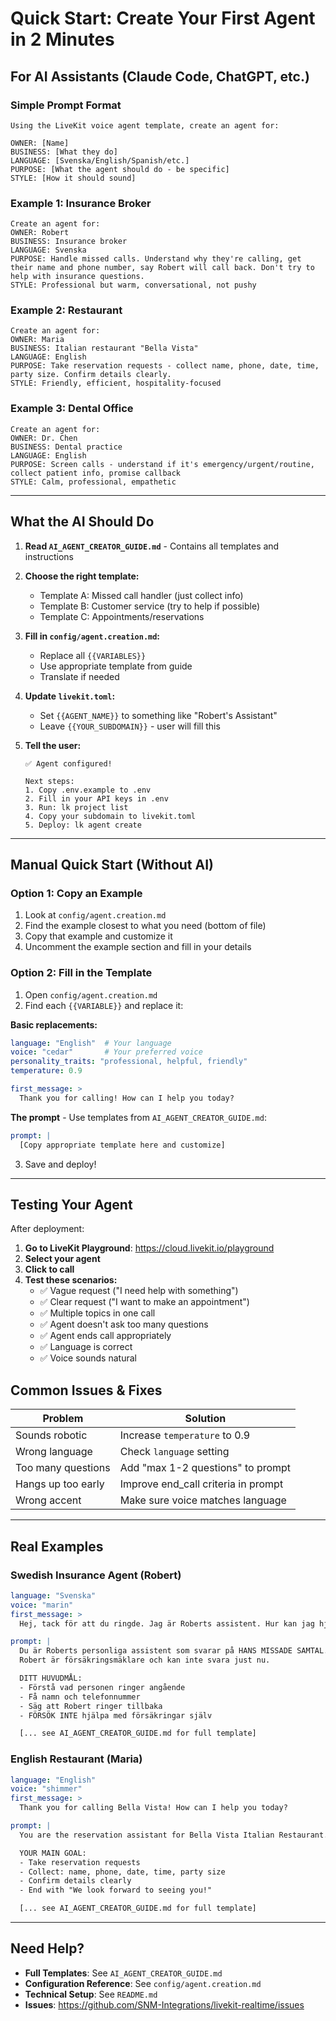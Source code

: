 # Quick Start: Create Your First Agent in 2 Minutes

## For AI Assistants (Claude Code, ChatGPT, etc.)

### Simple Prompt Format

```
Using the LiveKit voice agent template, create an agent for:

OWNER: [Name]
BUSINESS: [What they do]
LANGUAGE: [Svenska/English/Spanish/etc.]
PURPOSE: [What the agent should do - be specific]
STYLE: [How it should sound]
```

### Example 1: Insurance Broker

```
Create an agent for:
OWNER: Robert
BUSINESS: Insurance broker
LANGUAGE: Svenska
PURPOSE: Handle missed calls. Understand why they're calling, get their name and phone number, say Robert will call back. Don't try to help with insurance questions.
STYLE: Professional but warm, conversational, not pushy
```

### Example 2: Restaurant

```
Create an agent for:
OWNER: Maria
BUSINESS: Italian restaurant "Bella Vista"
LANGUAGE: English
PURPOSE: Take reservation requests - collect name, phone, date, time, party size. Confirm details clearly.
STYLE: Friendly, efficient, hospitality-focused
```

### Example 3: Dental Office

```
Create an agent for:
OWNER: Dr. Chen
BUSINESS: Dental practice
LANGUAGE: English
PURPOSE: Screen calls - understand if it's emergency/urgent/routine, collect patient info, promise callback
STYLE: Calm, professional, empathetic
```

---

## What the AI Should Do

1. **Read `AI_AGENT_CREATOR_GUIDE.md`** - Contains all templates and instructions

2. **Choose the right template:**
   - Template A: Missed call handler (just collect info)
   - Template B: Customer service (try to help if possible)
   - Template C: Appointments/reservations

3. **Fill in `config/agent.creation.md`:**
   - Replace all `{{VARIABLES}}`
   - Use appropriate template from guide
   - Translate if needed

4. **Update `livekit.toml`:**
   - Set `{{AGENT_NAME}}` to something like "Robert's Assistant"
   - Leave `{{YOUR_SUBDOMAIN}}` - user will fill this

5. **Tell the user:**
   ```
   ✅ Agent configured!

   Next steps:
   1. Copy .env.example to .env
   2. Fill in your API keys in .env
   3. Run: lk project list
   4. Copy your subdomain to livekit.toml
   5. Deploy: lk agent create
   ```

---

## Manual Quick Start (Without AI)

### Option 1: Copy an Example

1. Look at `config/agent.creation.md`
2. Find the example closest to what you need (bottom of file)
3. Copy that example and customize it
4. Uncomment the example section and fill in your details

### Option 2: Fill in the Template

1. Open `config/agent.creation.md`
2. Find each `{{VARIABLE}}` and replace it:

**Basic replacements:**
```yaml
language: "English"  # Your language
voice: "cedar"       # Your preferred voice
personality_traits: "professional, helpful, friendly"
temperature: 0.9

first_message: >
  Thank you for calling! How can I help you today?
```

**The prompt** - Use templates from `AI_AGENT_CREATOR_GUIDE.md`:
```yaml
prompt: |
  [Copy appropriate template here and customize]
```

3. Save and deploy!

---

## Testing Your Agent

After deployment:

1. **Go to LiveKit Playground**: https://cloud.livekit.io/playground
2. **Select your agent**
3. **Click to call**
4. **Test these scenarios:**
   - ✅ Vague request ("I need help with something")
   - ✅ Clear request ("I want to make an appointment")
   - ✅ Multiple topics in one call
   - ✅ Agent doesn't ask too many questions
   - ✅ Agent ends call appropriately
   - ✅ Language is correct
   - ✅ Voice sounds natural

## Common Issues & Fixes

| Problem | Solution |
|---------|----------|
| Sounds robotic | Increase `temperature` to 0.9 |
| Wrong language | Check `language` setting |
| Too many questions | Add "max 1-2 questions" to prompt |
| Hangs up too early | Improve end_call criteria in prompt |
| Wrong accent | Make sure voice matches language |

---

## Real Examples

### Swedish Insurance Agent (Robert)
```yaml
language: "Svenska"
voice: "marin"
first_message: >
  Hej, tack för att du ringde. Jag är Roberts assistent. Hur kan jag hjälpa dig idag?

prompt: |
  Du är Roberts personliga assistent som svarar på HANS MISSADE SAMTAL.
  Robert är försäkringsmäklare och kan inte svara just nu.

  DITT HUVUDMÅL:
  - Förstå vad personen ringer angående
  - Få namn och telefonnummer
  - Säg att Robert ringer tillbaka
  - FÖRSÖK INTE hjälpa med försäkringar själv

  [... see AI_AGENT_CREATOR_GUIDE.md for full template]
```

### English Restaurant (Maria)
```yaml
language: "English"
voice: "shimmer"
first_message: >
  Thank you for calling Bella Vista! How can I help you today?

prompt: |
  You are the reservation assistant for Bella Vista Italian Restaurant.

  YOUR MAIN GOAL:
  - Take reservation requests
  - Collect: name, phone, date, time, party size
  - Confirm details clearly
  - End with "We look forward to seeing you!"

  [... see AI_AGENT_CREATOR_GUIDE.md for full template]
```

---

## Need Help?

- **Full Templates**: See `AI_AGENT_CREATOR_GUIDE.md`
- **Configuration Reference**: See `config/agent.creation.md`
- **Technical Setup**: See `README.md`
- **Issues**: https://github.com/SNM-Integrations/livekit-realtime/issues
